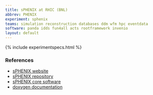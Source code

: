 ```yaml
---
title: sPHENIX at RHIC (BNL)
abbrev: PHENIX
experiment: sphenix
teams: simulation reconstruction databases ddm wfm hpc eventdata
software: panda idds fun4all acts rootframework invenio
layout: default
---
```


{% include experimentspecs.html %}

### References

- [sPHENIX website](https://wiki.bnl.gov/sPHENIX/index.php/SPHENIX)
- [sPHENIX repository](https://github.com/sPHENIX-Collaboration)
- [sPHENIX core software](https://github.com/sPHENIX-Collaboration/coresoftware)
- [doxygen documentation](https://www.phenix.bnl.gov/WWW/sPHENIX/doxygen/html/)
